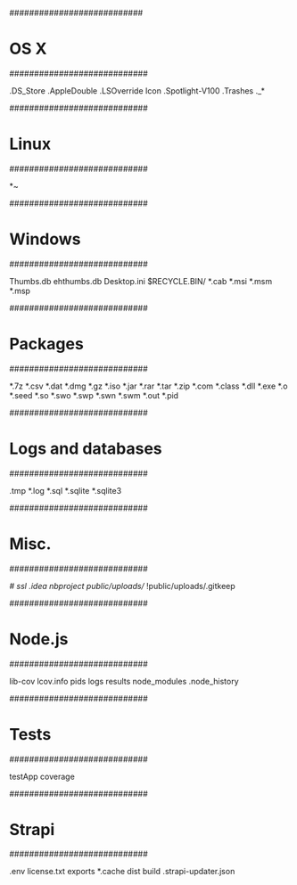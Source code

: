 ###########################
# OS X
############################

.DS_Store
.AppleDouble
.LSOverride
Icon
.Spotlight-V100
.Trashes
._*


############################
# Linux
############################

*~


############################
# Windows
############################

Thumbs.db
ehthumbs.db
Desktop.ini
$RECYCLE.BIN/
*.cab
*.msi
*.msm
*.msp


############################
# Packages
############################

*.7z
*.csv
*.dat
*.dmg
*.gz
*.iso
*.jar
*.rar
*.tar
*.zip
*.com
*.class
*.dll
*.exe
*.o
*.seed
*.so
*.swo
*.swp
*.swn
*.swm
*.out
*.pid


############################
# Logs and databases
############################

.tmp
*.log
*.sql
*.sqlite
*.sqlite3


############################
# Misc.
############################

*#
ssl
.idea
nbproject
public/uploads/*
!public/uploads/.gitkeep

############################
# Node.js
############################

lib-cov
lcov.info
pids
logs
results
node_modules
.node_history

############################
# Tests
############################

testApp
coverage

############################
# Strapi
############################

.env
license.txt
exports
*.cache
dist
build
.strapi-updater.json
